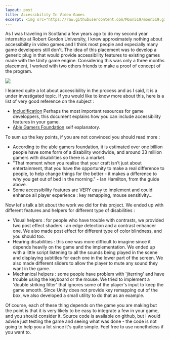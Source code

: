 ```yaml
---
layout: post
title: Accessibility In Video Games
excerpt: <img src="https://raw.githubusercontent.com/Moon519/moon519.github.io/master/images/ablegamers.jpg" width="400" style="float:left;margin-right:15px;"> <p> As I was traveling in Scotland a few years ago to do my second year internship at Robert Gordon University, I knew approximately nothing about accessibility in video games and I think most people and especially many game developers still don't. The idea of this placement was to develop a generic plug in that would provide accessibility features to existing games made with the Unity game engine. Considering this was only a three months placement, I worked with two others friends to make a proof of concept of the program.</p>
---
```


As I was traveling in Scotland a few years ago to do my second year internship at Robert Gordon University, I knew approximately nothing about accessibility in video games and I think most people and especially many game developers still don't.
The idea of this placement was to develop a generic plug in that would provide accessibility features to existing games made with the Unity game engine. Considering this was only a three months placement, I worked with two others friends to make a proof of concept
of the program.


<img class="displayed" src="https://raw.githubusercontent.com/Moon519/moon519.github.io/master/images/ablegamers.jpg">


I learned quite a lot about accessibility in the process and as I said, it is a under investigated topic. If you would like to know more about this, here is a list of very good reference on the subject :
* [Includification](https://www.includification.com/) Perhaps the most important resources for game developpers, this document explains how you can include accessibility features in your game.
* [Able Gamers Foundation](http://www.ablegamers.org/) self explanatory.


To sum up the key points, if you are not convinced you should read more :
* According to the able gamers foundation, it is estimated over one billion people have some form of a disability worldwide, and around 33 million gamers with disabilities so there is a market.
* "That moment when you realise that your craft isn’t just about entertainment, that you have the opportunity to make a real difference to people, to help change things for the better - it makes a difference to why you get out of bed in the morning." - Ian Hamilton, from the guide above.
* Some accessibility features are VERY easy to implement and could enhance all player experience : key remapping, mouse sensitivity...


Now let's talk a bit about the work we did for this project. We ended up with different features and helpers for different type of disabilities :
* Visual helpers : for people who have trouble with contrasts, we provided two post effect shaders : an edge detection and a contrast enhancer one. We also made post effect for different type of color blindness, and you should too.
* Hearing disabilities : this one was more difficult to imagine since it depends heavily on the game and the implementation. We ended up with a little script listening to all the sounds being played in the scene and displaying
subtitles for each one in the lower part of the screen. We also made different sliders to allow the player to mute any sound they want in the game.
* Mechanical helpers : some people have problem with 'jiterring' and have trouble using the keyboard or the mouse. We tried to implement a 'double striking filter' that ignores some of the player's input to keep the game smooth.
Since Unity does not provide key remapping out of the box, we also developed a small utility to do that as an example.

Of course, each of these thing depends on the game you are making but the point is that it is very likely to be easy to integrate a few in your game, and you should consider it. Source code is available on github, but I would advise just
testing the game and seeing what was done - the code is not going to help you a lot since it's quite simple. Feel free to use nonetheless if you want to.
